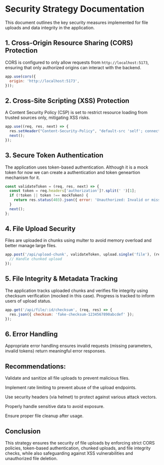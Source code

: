 # Security Strategy Documentation

This document outlines the key security measures implemented for file uploads and data integrity in the application.

## 1. Cross-Origin Resource Sharing (CORS) Protection

CORS is configured to only allow requests from `http://localhost:5173`, ensuring that only authorized origins can interact with the backend.

```js
app.use(cors({
  origin: 'http://localhost:5173',
}));
```
## 2. Cross-Site Scripting (XSS) Protection

A Content Security Policy (CSP) is set to restrict resource loading from trusted sources only, mitigating XSS risks.

```js
app.use((req, res, next) => {
  res.setHeader("Content-Security-Policy", "default-src 'self'; connect-src 'self' http://localhost:5000 http://localhost:5173; img-src 'self' data:; script-src 'self' 'unsafe-inline';");
  next();
});
```
## 3. Secure Token Authentication

The application uses token-based authentication. Although it is a mock token for now we can create a authentication and token geneartion mechanism for it.

```js
const validateToken = (req, res, next) => {
  const token = req.headers['authorization']?.split(' ')[1];
  if (!token || token !== mockToken) {
    return res.status(403).json({ error: 'Unauthorized: Invalid or missing token' });
  }
  next();
};
```
## 4. File Upload Security

Files are uploaded in chunks using multer to avoid memory overload and better manage large files.

```js
app.post('/api/upload-chunk', validateToken, upload.single('file'), (req, res) => {
  // Handle chunked upload
});
```
## 5. File Integrity & Metadata Tracking

The application tracks uploaded chunks and verifies file integrity using checksum verification (mocked in this case). Progress is tracked to inform users of upload status.

```js
app.get('/api/file/:id/checksum', (req, res) => {
  res.json({ checksum: 'fake-checksum-1234567890abcdef' });
});
```

## 6. Error Handling

Appropriate error handling ensures invalid requests (missing parameters, invalid tokens) return meaningful error responses.

## Recommendations:

Validate and sanitize all file uploads to prevent malicious files.

Implement rate limiting to prevent abuse of the upload endpoints.

Use security headers (via helmet) to protect against various attack vectors.

Properly handle sensitive data to avoid exposure.

Ensure proper file cleanup after usage.

## Conclusion

This strategy ensures the security of file uploads by enforcing strict CORS policies, token-based authentication, chunked uploads, and file integrity checks, while also safeguarding against XSS vulnerabilities and unauthorized file deletion.